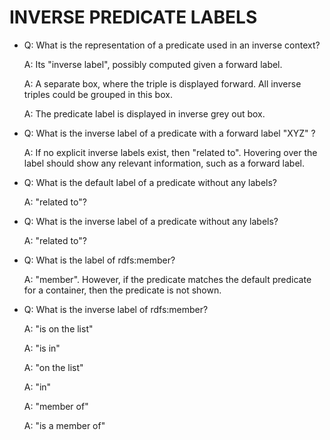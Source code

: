 INVERSE PREDICATE LABELS
========================

* Q: What is the representation of a predicate used in an inverse context?

  A: Its "inverse label", possibly computed given a forward label.

  A: A separate box, where the triple is displayed forward.  All inverse triples could be grouped in this box.

  A: The predicate label is displayed in inverse grey out box.



* Q: What is the inverse label of a predicate with a forward label "XYZ" ?

  A: If no explicit inverse labels exist, then "related to".  Hovering over the label should show any relevant information, such
     as a forward label.


* Q: What is the default label of a predicate without any labels?

  A: "related to"?



* Q: What is the inverse label of a predicate without any labels?

  A: "related to"?


* Q: What is the label of rdfs:member?

  A: "member".  However, if the predicate matches the default predicate for a container, then the predicate is not shown.


* Q: What is the inverse label of rdfs:member?

  A: "is on the list"

  A: "is in"

  A: "on the list"

  A: "in"

  A: "member of"
  
  A: "is a member of"